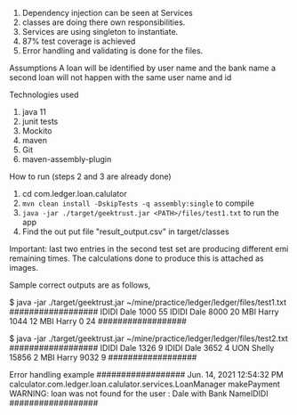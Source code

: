 1. Dependency injection can be seen at Services
2. classes are doing there own responsibilities.
3. Services are using singleton to instantiate.
4. 87% test coverage is achieved
5. Error handling and validating is done for the files.

Assumptions
A loan will be identified by user name and the bank name
a second loan will not happen with the same user name and id

Technologies used
1. java 11
2. junit tests
3. Mockito
4. maven
5. Git
6. maven-assembly-plugin

How to run (steps 2 and 3 are already done)

1.	cd com.ledger.loan.calulator
2.  `mvn clean install -DskipTests -q assembly:single` to compile
5.	`java -jar ./target/geektrust.jar <PATH>/files/test1.txt` to run the app
6.  Find the out put file "result_output.csv" in target/classes

Important: last two entries in the second test set are producing different emi remaining times. The calculations done to produce this is attached as images.

Sample correct outputs are as follows,

$ java -jar ./target/geektrust.jar ~/mine/practice/ledger/ledger/files/test1.txt
##################
IDIDI Dale 1000 55
IDIDI Dale 8000 20
MBI Harry 1044 12
MBI Harry 0 24
##################

$ java -jar ./target/geektrust.jar ~/mine/practice/ledger/ledger/files/test2.txt
##################
IDIDI Dale 1326 9
IDIDI Dale 3652 4
UON Shelly 15856 2
MBI Harry 9032 9
##################

Error handling example
##################
Jun. 14, 2021 12:54:32 PM calculator.com.ledger.loan.calulator.services.LoanManager makePayment
WARNING: loan was not found for the user : Dale with Bank NameIDIDI
##################
